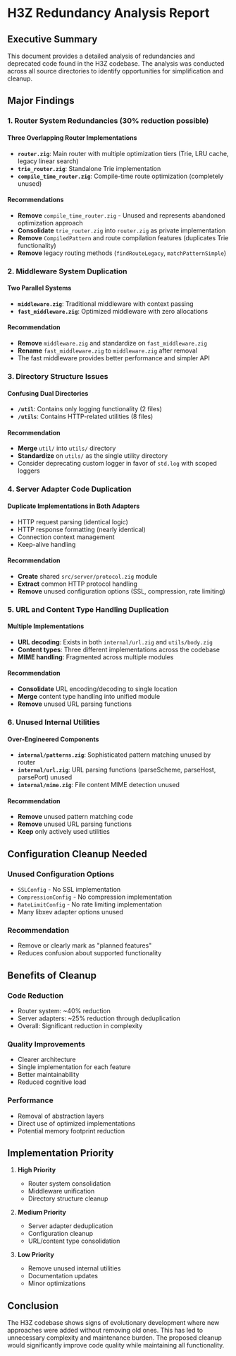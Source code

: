 # H3Z Redundancy Analysis Report

## Executive Summary

This document provides a detailed analysis of redundancies and deprecated code found in the H3Z codebase. The analysis was conducted across all source directories to identify opportunities for simplification and cleanup.

## Major Findings

### 1. Router System Redundancies (30% reduction possible)

#### Three Overlapping Router Implementations
- **`router.zig`**: Main router with multiple optimization tiers (Trie, LRU cache, legacy linear search)
- **`trie_router.zig`**: Standalone Trie implementation 
- **`compile_time_router.zig`**: Compile-time route optimization (completely unused)

#### Recommendations
- **Remove** `compile_time_router.zig` - Unused and represents abandoned optimization approach
- **Consolidate** `trie_router.zig` into `router.zig` as private implementation
- **Remove** `CompiledPattern` and route compilation features (duplicates Trie functionality)
- **Remove** legacy routing methods (`findRouteLegacy`, `matchPatternSimple`)

### 2. Middleware System Duplication

#### Two Parallel Systems
- **`middleware.zig`**: Traditional middleware with context passing
- **`fast_middleware.zig`**: Optimized middleware with zero allocations

#### Recommendation
- **Remove** `middleware.zig` and standardize on `fast_middleware.zig`
- **Rename** `fast_middleware.zig` to `middleware.zig` after removal
- The fast middleware provides better performance and simpler API

### 3. Directory Structure Issues

#### Confusing Dual Directories
- **`/util`**: Contains only logging functionality (2 files)
- **`/utils`**: Contains HTTP-related utilities (8 files)

#### Recommendation
- **Merge** `util/` into `utils/` directory
- **Standardize** on `utils/` as the single utility directory
- Consider deprecating custom logger in favor of `std.log` with scoped loggers

### 4. Server Adapter Code Duplication

#### Duplicate Implementations in Both Adapters
- HTTP request parsing (identical logic)
- HTTP response formatting (nearly identical)
- Connection context management
- Keep-alive handling

#### Recommendation
- **Create** shared `src/server/protocol.zig` module
- **Extract** common HTTP protocol handling
- **Remove** unused configuration options (SSL, compression, rate limiting)

### 5. URL and Content Type Handling Duplication

#### Multiple Implementations
- **URL decoding**: Exists in both `internal/url.zig` and `utils/body.zig`
- **Content types**: Three different implementations across the codebase
- **MIME handling**: Fragmented across multiple modules

#### Recommendation
- **Consolidate** URL encoding/decoding to single location
- **Merge** content type handling into unified module
- **Remove** unused URL parsing functions

### 6. Unused Internal Utilities

#### Over-Engineered Components
- **`internal/patterns.zig`**: Sophisticated pattern matching unused by router
- **`internal/url.zig`**: URL parsing functions (parseScheme, parseHost, parsePort) unused
- **`internal/mime.zig`**: File content MIME detection unused

#### Recommendation
- **Remove** unused pattern matching code
- **Remove** unused URL parsing functions
- **Keep** only actively used utilities

## Configuration Cleanup Needed

### Unused Configuration Options
- `SSLConfig` - No SSL implementation
- `CompressionConfig` - No compression implementation
- `RateLimitConfig` - No rate limiting implementation
- Many libxev adapter options unused

### Recommendation
- Remove or clearly mark as "planned features"
- Reduces confusion about supported functionality

## Benefits of Cleanup

### Code Reduction
- Router system: ~40% reduction
- Server adapters: ~25% reduction through deduplication
- Overall: Significant reduction in complexity

### Quality Improvements
- Clearer architecture
- Single implementation for each feature
- Better maintainability
- Reduced cognitive load

### Performance
- Removal of abstraction layers
- Direct use of optimized implementations
- Potential memory footprint reduction

## Implementation Priority

1. **High Priority**
   - Router system consolidation
   - Middleware unification
   - Directory structure cleanup

2. **Medium Priority**
   - Server adapter deduplication
   - Configuration cleanup
   - URL/content type consolidation

3. **Low Priority**
   - Remove unused internal utilities
   - Documentation updates
   - Minor optimizations

## Conclusion

The H3Z codebase shows signs of evolutionary development where new approaches were added without removing old ones. This has led to unnecessary complexity and maintenance burden. The proposed cleanup would significantly improve code quality while maintaining all functionality.